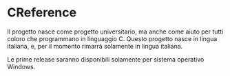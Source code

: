 # CReference

Il progetto nasce come progetto universitario, ma anche come aiuto per tutti coloro che programmano in linguaggio C.
Questo progetto nasce in lingua italiana, e, per il momento rimarrà solamente in lingua italiana.

Le prime release saranno disponibili solamente per sistema operativo Windows.
